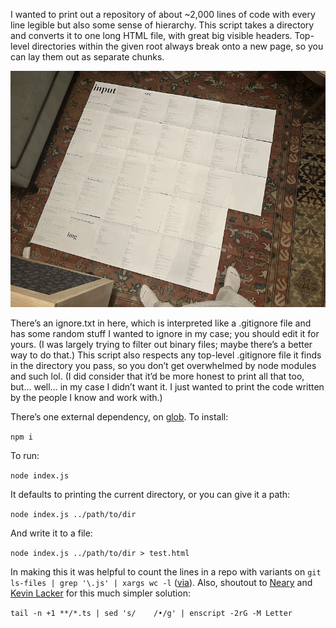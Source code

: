 I wanted to print out a repository of about ~2,000 lines of code with every line
legible but also some sense of hierarchy. This script takes a directory and
converts it to one long HTML file, with great big visible headers. Top-level
directories within the given root always break onto a new page, so you can lay
them out as separate chunks.

<img src="demo.png">

There’s an ignore.txt in here, which is interpreted like a .gitignore file and
has some random stuff I wanted to ignore in my case; you should edit it for
yours. (I was largely trying to filter out binary files; maybe there’s a better
way to do that.) This script also respects any top-level .gitignore file it
finds in the directory you pass, so you don’t get overwhelmed by node modules
and such lol. (I did consider that it’d be more honest to print all that too,
but… well… in my case I didn’t want it. I just wanted to print the code written
by the people I know and work with.)

There’s one external dependency, on [glob](https://www.npmjs.com/package/glob).
To install:

`npm i`

To run:

`node index.js`

It defaults to printing the current directory, or you can give it a path:

`node index.js ../path/to/dir`

And write it to a file:

`node index.js ../path/to/dir > test.html`

In making this it was helpful to count the lines in a repo with variants on `git ls-files | grep '\.js' | xargs wc -l`
([via](https://stackoverflow.com/questions/26881441/can-you-get-the-number-of-lines-of-code-from-a-github-repository)).
Also, shoutout to [Neary](https://twitter.com/_mattneary/status/1720988530464395331)
and [Kevin Lacker](https://twitter.com/lacker/status/1721214938063183885)
for this much simpler solution:

`tail -n +1 **/*.ts | sed 's/    /•/g' | enscript -2rG -M Letter`

